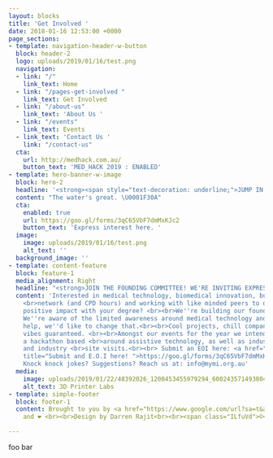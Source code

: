 ```yaml
---
layout: blocks
title: 'Get Involved '
date: 2018-01-16 12:53:00 +0000
page_sections:
- template: navigation-header-w-button
  block: header-2
  logo: uploads/2019/01/16/test.png
  navigation:
  - link: "/"
    link_text: Home
  - link: "/pages-get-involved "
    link_text: Get Involved
  - link: "/about-us"
    link_text: 'About Us '
  - link: "/events"
    link_text: Events
  - link_text: 'Contact Us '
    link: "/contact-us"
  cta:
    url: http://medhack.com.au/
    button_text: 'MED_HACK 2019 : ENABLED'
- template: hero-banner-w-image
  block: hero-2
  headline: '<strong><span style="text-decoration: underline;">JUMP IN AND GET INVOLVED.</span></strong>'
  content: "The water's great. \U0001F30A"
  cta:
    enabled: true
    url: https://goo.gl/forms/3qC65VbF7dmMxKJc2
    button_text: 'Express interest here. '
  image:
    image: uploads/2019/01/16/test.png
    alt_text: ''
  background_image: ''
- template: content-feature
  block: feature-1
  media_alignment: Right
  headline: "<strong>JOIN THE FOUNDING COMMITTEE! WE'RE INVITING EXPRESSIONS OF INTEREST.</strong>"
  content: 'Interested in medical technology, biomedical innovation, building your
    <br>network (and CPD hours) and working with like minded peers to develop achieve
    positive impact with your degree? <br><br>We''re building our founding committee.
    We''re aware of the limited awareness around medical technology and with your
    help, we''d like to change that.<br><br>Cool projects, chill company and good
    vibes guaranteed. <br><br>Amongst our events for the year we intend on running
    a hackathon based <br>around assistive technology, as well as industry nights
    and industry <br>site visits.<br><br> Submit an EOI here: <a href="https://goo.gl/forms/3qC65VbF7dmMxKJc2"
    title="Submit and E.O.I here! ">https://goo.gl/forms/3qC65VbF7dmMxKJc2</a><br><br>Questions?
    Knock knock jokes? Suggestions? Reach us at: info@mymi.org.au'
  media:
    image: uploads/2019/01/22/48392026_1208453455979294_6002435714938044416_o.jpg
    alt_text: 3D Printer Labs
- template: simple-footer
  block: footer-1
  content: Brought to you by <a href="https://www.google.com/url?sa=t&amp;rct=j&amp;q=&amp;esrc=s&amp;source=web&amp;cd=1&amp;ved=2ahUKEwin6oDO6_jfAhU5JrkGHTYaBOIQFjAAegQIWxAB&amp;url=https%3A%2F%2Femojipedia.org%2Fhot-beverage%2F&amp;usg=AOvVaw0KJlePCXwWJuOaMjwfX5yf">☕</a>
    and ❤️ <br><br>Design by Darren Rajit<br><br><span class="ILfuVd">©</span>  MYMI

---
```

foo bar